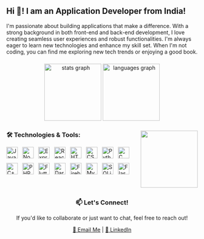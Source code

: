 <h2 align="left">Hi 👋! I am an Application Developer from India!</h2>

<p align="left">
  I'm passionate about building applications that make a difference. With a strong background in both front-end and back-end development, I love creating seamless user experiences and robust functionalities. I'm always eager to learn new technologies and enhance my skill set. When I'm not coding, you can find me exploring new tech trends or enjoying a good book.
</p>

###

<div align="center">
  <img src="https://github-readme-stats.vercel.app/api?username=devi1262005&hide_title=false&hide_rank=false&show_icons=true&include_all_commits=true&count_private=true&disable_animations=false&theme=dracula&locale=en&hide_border=false" height="150" alt="stats graph" />
  <img src="https://github-readme-stats.vercel.app/api/top-langs?username=devi1262005&locale=en&hide_title=false&layout=compact&card_width=320&langs_count=5&theme=dracula&hide_border=false" height="150" alt="languages graph" />
</div>

###

<img align="right" height="150" src="https://cdn.dribbble.com/users/603800/screenshots/4569474/dribbble-code.gif" />

###

<div align="left" style="margin-top: 20px; margin-bottom: 20px;">
  <h3>🛠️ Technologies & Tools:</h3>
  <div style="display: flex; flex-wrap: wrap; gap: 12px; align-items: center;">
    <img src="https://cdn.jsdelivr.net/gh/devicons/devicon/icons/javascript/javascript-original.svg" height="30" alt="JavaScript logo" />
    <img src="https://cdn.jsdelivr.net/gh/devicons/devicon/icons/nodejs/nodejs-original.svg" height="30" alt="Node.js logo" />
    <img src="https://cdn.jsdelivr.net/gh/devicons/devicon/icons/express/express-original.svg" height="30" alt="Express.js logo" />
    <img src="https://cdn.jsdelivr.net/gh/devicons/devicon/icons/react/react-original.svg" height="30" alt="React.js logo" />
    <img src="https://cdn.jsdelivr.net/gh/devicons/devicon/icons/html5/html5-original.svg" height="30" alt="HTML5 logo" />
    <img src="https://cdn.jsdelivr.net/gh/devicons/devicon/icons/css3/css3-original.svg" height="30" alt="CSS3 logo" />
    <img src="https://cdn.jsdelivr.net/gh/devicons/devicon/icons/python/python-original.svg" height="30" alt="Python logo" />
    <img src="https://cdn.jsdelivr.net/gh/devicons/devicon/icons/c/c-original.svg" height="30" alt="C logo" />
    <img src="https://cdn.jsdelivr.net/gh/devicons/devicon/icons/cplusplus/cplusplus-original.svg" height="30" alt="C++ logo" />
    <img src="https://cdn.jsdelivr.net/gh/devicons/devicon/icons/php/php-original.svg" height="30" alt="PHP logo" />
    <img src="https://cdn.jsdelivr.net/gh/devicons/devicon/icons/flutter/flutter-original.svg" height="30" alt="Flutter logo" />
    <img src="https://cdn.jsdelivr.net/gh/devicons/devicon/icons/dart/dart-original.svg" height="30" alt="Dart logo" />
    <img src="https://cdn.jsdelivr.net/gh/devicons/devicon/icons/firebase/firebase-plain.svg" height="30" alt="Firebase logo" />
    <img src="https://cdn.jsdelivr.net/gh/devicons/devicon/icons/mysql/mysql-original.svg" height="30" alt="MySQL logo" />
    <img src="https://cdn.jsdelivr.net/gh/devicons/devicon/icons/sqlite/sqlite-original.svg" height="30" alt="SQLite logo" />
    <img src="https://cdn.jsdelivr.net/gh/devicons/devicon/icons/flask/flask-original.svg" height="30" alt="Flask logo" />
  </div>
</div>

###

<br clear="both">

###

<div align="center">
  <h3>📫 Let's Connect!</h3>
  <p>If you'd like to collaborate or just want to chat, feel free to reach out!</p>
  <a href="mailto:your-devisreenarasimhan@gmail.com" target="_blank">📧 Email Me</a>
  <span> | </span>
  <a href="https://www.linkedin.com/in/sreeworks" target="_blank">🔗 LinkedIn</a>
</div>

###
